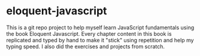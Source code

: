 # eloquent-javascript

This is a git repo project to help myself learn JavaScript fundamentals using the book Eloquent Javascript.
Every chapter content in this book is replicated and typed by hand to make it "stick" using repetition and help my typing speed.
I also did the exercises and projects from scratch.
